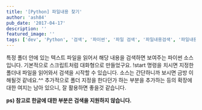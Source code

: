 ```yaml
---
title: '[Python] 파일내용 찾기'
author: 'ash84'
pub_date: '2017-04-17'
description: ''
featured_image: ''
tags: ['dev', 'Python', '검색', '파이썬', '파일 검색', '파일내용검색', '파일내용찾기']
---
```


특정 폴더 안에 있는 텍스트 파일을 읽어서 해당 내용을 검색하면 보여주는 파이썬 소스입니다. 기본적으로 스크립트처럼 대화형으로 만들었구요. !start 명령을 치시면 지정한 폴더내 파일을 읽어와서 검색을 시작할 수 있습니다. 소스는 간단하니까 보시면 금방 이해될것 같네요.^^ 추가적으로 폴더 지정을 한다던가 하는 부분을 추가하는 등의 확장에 대한 여지는 남아 있으니, 잘 활용하면 좋을것 같습니다. 

**ps) 참고로 한글에 대한 부분은 검색을 지원하지 않습니다.** 

<script src="https://gist.github.com/2946233.js?file=gistfile1.py"></script>
 

